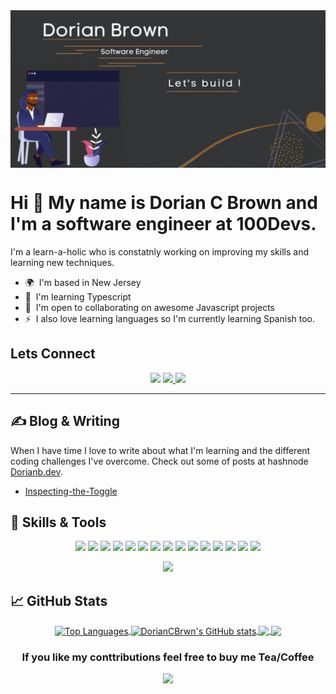 <img align="center" src="https://github.com/DorianCBrwn/DorianCBrwn/blob/7814c3f3cbcffc9aed8f62e105b79069d8b4c6e9/Github_Banner_v1.gif">





Hi 👋 My name is Dorian C Brown and I'm a software engineer at 100Devs. 
===============================

I'm a learn-a-holic who is constatnly working on improving my skills and learning new techniques.

*   🌍  I'm based in New Jersey
*   🧠  I'm learning Typescript
*   🤝  I'm open to collaborating on awesome Javascript projects
*   ⚡  I also love learning languages so I'm currently learning Spanish too.

## Lets Connect
<div align="center"
  <a href="https://www.twitter.com/DorianCBrwn" target="_blank" rel="noreferrer"> 
    <img src="https://img.shields.io/twitter/follow/DorianCBrwn?logo=twitter&style=for-the-badge&color=0891b2&labelColor=1c1917"> 
  </a>

  <a href="https://www.linkedin.com/in/dorian-brown-dev" target="_blank" rel="noreferrer"> 
    <img src="https://img.shields.io/badge/LinkedIn-0077B5?style=for-the-badge&logo=linkedin&logoColor=white">
  </a>

  <a href="https://dorianb.hashnode.dev/">
    <img src="https://img.shields.io/badge/Hashnode-2962FF?style=for-the-badge&logo=hashnode&logoColor=white">
  </a>
</div>
 
 <hr/>
 
 ## &#x270d; Blog & Writing
 
 When I have time I love to write about what I'm learning and the different coding challenges I've overcome. Check out some of posts at hashnode
 [Dorianb.dev](https://dorianb.hashnode.dev/).
 
 <!-- BLOG-POST-LIST:START -->
 - [Inspecting-the-Toggle](https://dorianb.hashnode.dev/inspecting-the-toggle)
 <!-- BLOG-POST-LIST:END -->
 
 ## 🔧 Skills & Tools
 <p align="center">
    <img src="https://img.shields.io/static/v1?label=|&message=HTML5&color=23555f&style=plastic&logo=html5"/>
    <img src="https://img.shields.io/static/v1?label=|&message=CSS3&color=285f65&style=plastic&logo=css3"/>
    <img src="https://img.shields.io/static/v1?label=|&message=JAVASCRIPT&color=2b625f&style=plastic&logo=javascript"/>
   <img src="https://img.shields.io/static/v1?label=|&message=NODE.JS&color=316c5e&style=plastic&logo=node.js"/>
    <img src="https://img.shields.io/static/v1?label=|&message=REACT.JS&color=3c7f5d&style=plastic&logo=react"/>
    <img src="https://img.shields.io/static/v1?label=|&message=SVELTE&color=4a935c&style=plastic&logo=svelte"/>
    <img src="https://img.shields.io/static/v1?label=|&message=TAILWIND&color=4a935c&style=plastic&logo=tailwind-css"/>
    <img src="https://img.shields.io/static/v1?label=|&message=RUBY&color=52985b&style=plastic&logo=ruby"/>
    <img src="https://img.shields.io/static/v1?label=|&message=RAILS&color=cdf998&style=plastic&logo=ruby-on-rails"/>
    <img src="https://img.shields.io/static/v1?label=|&message=RUST&color=8fbc56&style=plastic&logo=rust"/>
    <img src="https://img.shields.io/static/v1?label=|&message=AWS&color=cdf998&style=plastic&logo=amazon"/>
    <img src="https://img.shields.io/static/v1?label=|&message=PostgreSQL&color=98bf53&style=plastic&logo=postgresql"/>
    <img src="https://img.shields.io/static/v1?label=|&message=MONGO-DB&color=cdd148&style=plastic&logo=mongodb"/>
    <img src="https://img.shields.io/static/v1?label=|&message=GIT&color=98bf53&style=plastic&logo=git"/>
    <img src="https://img.shields.io/static/v1?label=|&message=FIGMA&color=cdd148&style=plastic&logo=figma"/>
</p>

<p align="center"><a href="https://www.codewars.com/users/DorianCBrwn"><img src="https://www.codewars.com/users/DorianCBrwn/badges/small"></a></p>

## &#x1f4c8; GitHub Stats

<div align="center">
	<a href="https://github.com/DorianCBrwn" align="center">
  <img align="center" src="https://github-readme-stats.vercel.app/api/top-langs/?username=DorianCBrwn&langs_count=3&theme=dracula&locale=en&custom_title=Top%20%Languages" alt="Top Languages" />
</a>
<a href="http://www.github.com/DorianCBrwn">
  <img align="center" src="https://github-readme-stats.vercel.app/api?username=DorianCBrwn&show_icons=true&line_height=27&count_private=true&theme=dracula" alt="DorianCBrwn's GitHub stats" />
</a>

<a href="https://github.com/anthonypz/contactr">
  <img align="center" src="https://github-readme-stats.vercel.app/api/pin/?username=anthonypz&repo=contactr&theme=dracula" />
</a>


<a href="https://github.com/DorianCBrwn/guess_es">
  <img align="center" src="https://github-readme-stats.vercel.app/api/pin/?username=DorianCBrwn&repo=guess_es&theme=dracula" />
</a>
<div>
	







### If you like my conttributions feel free to buy me Tea/Coffee
<a href="https://www.buymeacoffee.com/doriancb"><img src="https://cdn.buymeacoffee.com/buttons/v2/default-yellow.png" width="200" /></a>



<!-- Resources -->
<!-- Icons: https://simpleicons.org/ -->
<!-- GitHub Stats: https://github.com/anuraghazra/github-readme-stats -->
<!-- Emojis: https://emojipedia.org/emoji/ -->
<!-- HTML Emojis: https://www.fileformat.info/index.htm -->
<!-- Shields: https://shields.io/ -->
<!-- Awesome GitHub Profile README: https://github.com/abhisheknaiidu/awesome-github-profile-readme -->
